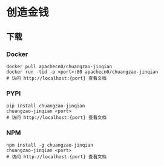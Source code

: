 # 创造金钱

## 下载

### Docker

```
docker pull apachecn0/chuangzao-jinqian
docker run -tid -p <port>:80 apachecn0/chuangzao-jinqian
# 访问 http://localhost:{port} 查看文档
```

### PYPI

```
pip install chuangzao-jinqian
chuangzao-jinqian <port>
# 访问 http://localhost:{port} 查看文档
```

### NPM

```
npm install -g chuangzao-jinqian
chuangzao-jinqian <port>
# 访问 http://localhost:{port} 查看文档
```